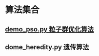 # 算法集合

## [demo_pso.py 粒子群优化算法](https://github.com/chandlerye/Algorithm-set/blob/main/demo_pso.py)
## dome_heredity.py  遗传算法

